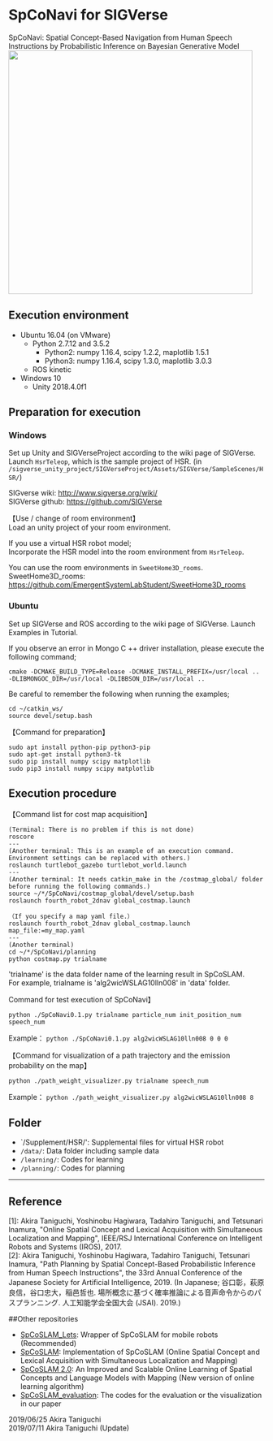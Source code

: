 # SpCoNavi for SIGVerse
SpCoNavi: Spatial Concept-Based Navigation from Human Speech Instructions by Probabilistic Inference on Bayesian Generative Model  
<img src="https://github.com/a-taniguchi/SpCoNavi/blob/master/img/outline.png" width="480px">


## Execution environment  
- Ubuntu 16.04 (on VMware)  
    - Python 2.7.12 and 3.5.2  
        - Python2: numpy 1.16.4, scipy 1.2.2, maplotlib 1.5.1  
        - Python3: numpy 1.16.4, scipy 1.3.0, maplotlib 3.0.3  
    - ROS kinetic  
- Windows 10  
    - Unity 2018.4.0f1  

## Preparation for execution 
### Windows  
Set up Unity and SIGVerseProject according to the wiki page of SIGVerse.
Launch `HsrTeleop`, which is the sample project of HSR.
(in `/sigverse_unity_project/SIGVerseProject/Assets/SIGVerse/SampleScenes/HSR/`)

SIGverse wiki: http://www.sigverse.org/wiki/  
SIGVerse github: https://github.com/SIGVerse  

【Use / change of room environment】  
Load an unity project of your room environment. 

If you use a virtual HSR robot model;  
Incorporate the HSR model into the room environment from `HsrTeleop`.  

You can use the room environments in `SweetHome3D_rooms`.   
SweetHome3D\_rooms: https://github.com/EmergentSystemLabStudent/SweetHome3D_rooms   


### Ubuntu  
Set up SIGVerse and ROS according to the wiki page of SIGVerse.
Launch Examples in Tutorial.

If you observe an error in Mongo C ++ driver installation, please execute the following command;  
~~~
cmake -DCMAKE_BUILD_TYPE=Release -DCMAKE_INSTALL_PREFIX=/usr/local .. -DLIBMONGOC_DIR=/usr/local -DLIBBSON_DIR=/usr/local ..
~~~

Be careful to remember the following when running the examples;  
~~~
cd ~/catkin_ws/
source devel/setup.bash
~~~


【Command for preparation】  
~~~
sudo apt install python-pip python3-pip
sudo apt-get install python3-tk
sudo pip install numpy scipy matplotlib
sudo pip3 install numpy scipy matplotlib
~~~


## Execution procedure
【Command list for cost map acquisition】  
~~~
(Terminal: There is no problem if this is not done)
roscore
---
(Another terminal: This is an example of an execution command. Environment settings can be replaced with others.)
roslaunch turtlebot_gazebo turtlebot_world.launch
---
(Another terminal: It needs catkin_make in the /costmap_global/ folder before running the following commands.)
source ~/*/SpCoNavi/costmap_global/devel/setup.bash
roslaunch fourth_robot_2dnav global_costmap.launch

（If you specify a map yaml file.）
roslaunch fourth_robot_2dnav global_costmap.launch map_file:=my_map.yaml
---
(Another terminal)
cd ~/*/SpCoNavi/planning
python costmap.py trialname
~~~
'trialname' is the data folder name of the learning result in SpCoSLAM.  
For example, trialname is 'alg2wicWSLAG10lln008' in 'data' folder.  


Command for test execution of SpCoNavi】  
~~~
python ./SpCoNavi0.1.py trialname particle_num init_position_num speech_num  
~~~
Example：
`python ./SpCoNavi0.1.py alg2wicWSLAG10lln008 0 0 0`  

【Command for visualization of a path trajectory and the emission probability on the map】
~~~
python ./path_weight_visualizer.py trialname speech_num  
~~~
Example：
`python ./path_weight_visualizer.py alg2wicWSLAG10lln008 8`  

## Folder  
 - `/Supplement/HSR/': Supplemental files for virtual HSR robot
 - `/data/`: Data folder including sample data
 - `/learning/`: Codes for learning
 - `/planning/`: Codes for planning
 
---
## Reference
[1]: Akira Taniguchi, Yoshinobu Hagiwara, Tadahiro Taniguchi, and Tetsunari Inamura, "Online Spatial Concept and Lexical Acquisition with Simultaneous Localization and Mapping", IEEE/RSJ International Conference on Intelligent Robots and Systems (IROS), 2017.  
[2]: Akira Taniguchi, Yoshinobu Hagiwara, Tadahiro Taniguchi, Tetsunari Inamura, "Path Planning by Spatial Concept-Based Probabilistic Inference from Human Speech Instructions", the 33rd Annual Conference of the Japanese Society for Artificial Intelligence, 2019. (In Japanese; 谷口彰，萩原良信，谷口忠大，稲邑哲也. 場所概念に基づく確率推論による音声命令からのパスプランニング. 人工知能学会全国大会 (JSAI). 2019.)    


##Other repositories  
 - [SpCoSLAM_Lets](https://github.com/EmergentSystemLabStudent/SpCoSLAM_Lets): Wrapper of SpCoSLAM for mobile robots (Recommended)  
 - [SpCoSLAM](https://github.com/a-taniguchi/SpCoSLAM): Implementation of SpCoSLAM (Online Spatial Concept and Lexical Acquisition with Simultaneous Localization and Mapping)   
 - [SpCoSLAM 2.0](https://github.com/a-taniguchi/SpCoSLAM2): An Improved and Scalable Online Learning of Spatial Concepts and Language Models with Mapping (New version of online learning algorithm)   
 - [SpCoSLAM_evaluation](https://github.com/a-taniguchi/SpCoSLAM_evaluation): The codes for the evaluation or the visualization in our paper  

2019/06/25  Akira Taniguchi  
2019/07/11  Akira Taniguchi (Update)  

